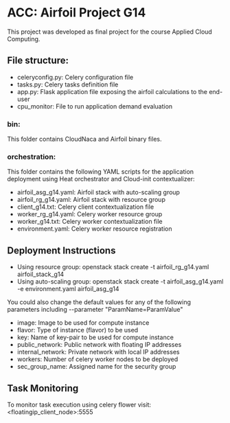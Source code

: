 # ACC: Airfoil Project G14
This project was developed as final project for the course Applied Cloud Computing.

## File structure:

- celeryconfig.py: Celery configuration file
- tasks.py: Celery tasks definition file
- app.py: Flask application file exposing the airfoil calculations to the end-user
- cpu_monitor: File to run application demand evaluation

### bin:
This folder contains CloudNaca and Airfoil binary files.

### orchestration:
This folder contains the following YAML scripts for the application deployment using Heat orchestrator and Cloud-init contextualizer:
- airfoil_asg_g14.yaml: Airfoil stack with auto-scaling group
- airfoil_rg_g14.yaml: Airfoil stack with resource group
- client_g14.txt: Celery client contextualization file
- worker_rg_g14.yaml: Celery worker resource group
- worker_g14.txt: Celery worker contextualization file
- environment.yaml: Celery worker resource registration

## Deployment Instructions
- Using resource group: openstack stack create -t airfoil_rg_g14.yaml airfoil_stack_g14
- Using auto-scaling group: openstack stack create -t airfoil_asg_g14.yaml -e environment.yaml airfoil_asg_g14

You could also change the default values for any of the following parameters including --parameter "ParamName=ParamValue"
- image:  Image to be used for compute instance
- flavor: Type of instance (flavor) to be used
- key: Name of key-pair to be used for compute instance
- public_network: Public network with floating IP addresses
- internal_network: Private network with local IP addresses
- workers: Number of celery worker nodes to be deployed
- sec_group_name: Assigned name for the security group

## Task Monitoring
To monitor task execution using celery flower visit:
<floatingip_client_node>:5555
